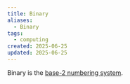 ```yaml
---
title: Binary
aliases:
  - Binary
tags:
  - computing
created: 2025-06-25
updated: 2025-06-25
---
```


Binary is the [ base-2 numbering system](notes/positional-notation.md).
